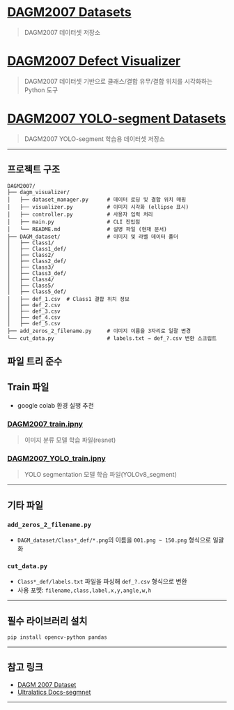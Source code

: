 # [DAGM2007 Datasets](.\DAGM_dataset/)

> DAGM2007 데이터셋 저장소

# [DAGM2007 Defect Visualizer](.\dagm_visualizer/)

> DAGM2007 데이터셋 기반으로 클래스/결합 유무/결합 위치를 시각화하는 Python 도구

# [DAGM2007 YOLO-segment Datasets](.\yoloseg_datasets/)

> DAGM2007 YOLO-segment 학습용 데이터셋 저장소

---

## 프로젝트 구조

```
DAGM2007/
├── dagm_visualizer/
│   ├── dataset_manager.py      # 데이터 로딩 및 결합 위치 매핑
│   ├── visualizer.py           # 이미지 시각화 (ellipse 표시)
│   ├── controller.py           # 사용자 입력 처리
│   ├── main.py                 # CLI 진입점
│   └── README.md               # 설명 파일 (현재 문서)
├── DAGM_dataset/               # 이미지 및 라벨 데이터 폴더
│   ├── Class1/
│   ├── Class1_def/
│   ├── Class2/
│   ├── Class2_def/
│   ├── Class3/
│   ├── Class3_def/
│   ├── Class4/
│   ├── Class5/
│   ├── Class5_def/
│   ├── def_1.csv  # Class1 결합 위치 정보
│   ├── def_2.csv
│   ├── def_3.csv
│   ├── def_4.csv
│   ├── def_5.csv
├── add_zeros_2_filename.py     # 이미지 이름을 3자리로 일괄 변경
└── cut_data.py                 # labels.txt → def_?.csv 변환 스크립트
```
**파일 트리 준수**
---

## Train 파일

- google colab 환경 실행 추천

### [DAGM2007_train.ipny](./DAGM2007_train.ipny)

> 이미지 분류 모델 학습 파일(resnet)

### [DAGM2007_YOLO_train.ipny](./DAGM2007_YOLO_train.ipny)

> YOLO segmentation 모델 학습 파일(YOLOv8_segment)

---

## 기타 파일

### `add_zeros_2_filename.py`

* `DAGM_dataset/Class*_def/*.png`의 이름을 `001.png ~ 150.png` 형식으로 일괄화

### `cut_data.py`

* `Class*_def/labels.txt` 파일을 파싱해 `def_?.csv` 형식으로 변환
* 사용 포맷: `filename,class,label,x,y,angle,w,h`

---

## 필수 라이브러리 설치

```bash
pip install opencv-python pandas
```

---

## 참고 링크

* [DAGM 2007 Dataset](https://conferences.mpi-inf.mpg.de/dagm/2007/prizes.html)
* [Ultralatics Docs-segmnet](https://docs.ultralytics.com/ko/tasks/segment/#predict)

---
